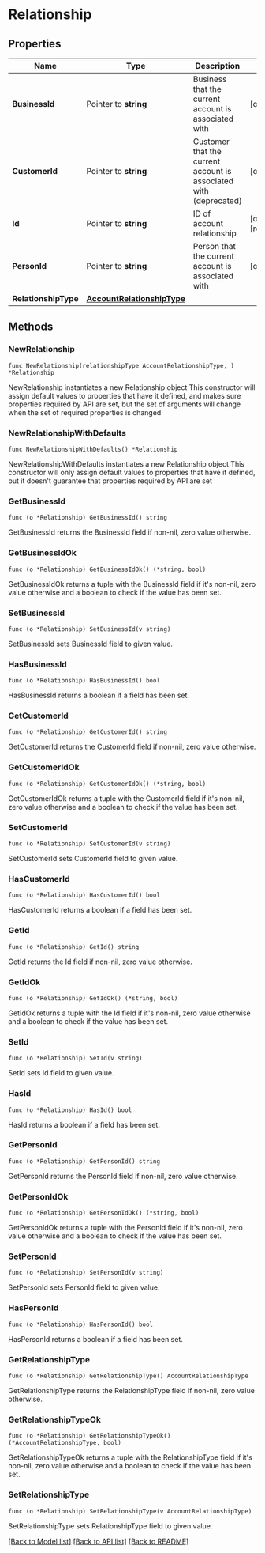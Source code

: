 # Relationship

## Properties

Name | Type | Description | Notes
------------ | ------------- | ------------- | -------------
**BusinessId** | Pointer to **string** | Business that the current account is associated with | [optional] 
**CustomerId** | Pointer to **string** | Customer that the current account is associated with (deprecated) | [optional] 
**Id** | Pointer to **string** | ID of account relationship | [optional] [readonly] 
**PersonId** | Pointer to **string** | Person that the current account is associated with | [optional] 
**RelationshipType** | [**AccountRelationshipType**](AccountRelationshipType.md) |  | 

## Methods

### NewRelationship

`func NewRelationship(relationshipType AccountRelationshipType, ) *Relationship`

NewRelationship instantiates a new Relationship object
This constructor will assign default values to properties that have it defined,
and makes sure properties required by API are set, but the set of arguments
will change when the set of required properties is changed

### NewRelationshipWithDefaults

`func NewRelationshipWithDefaults() *Relationship`

NewRelationshipWithDefaults instantiates a new Relationship object
This constructor will only assign default values to properties that have it defined,
but it doesn't guarantee that properties required by API are set

### GetBusinessId

`func (o *Relationship) GetBusinessId() string`

GetBusinessId returns the BusinessId field if non-nil, zero value otherwise.

### GetBusinessIdOk

`func (o *Relationship) GetBusinessIdOk() (*string, bool)`

GetBusinessIdOk returns a tuple with the BusinessId field if it's non-nil, zero value otherwise
and a boolean to check if the value has been set.

### SetBusinessId

`func (o *Relationship) SetBusinessId(v string)`

SetBusinessId sets BusinessId field to given value.

### HasBusinessId

`func (o *Relationship) HasBusinessId() bool`

HasBusinessId returns a boolean if a field has been set.

### GetCustomerId

`func (o *Relationship) GetCustomerId() string`

GetCustomerId returns the CustomerId field if non-nil, zero value otherwise.

### GetCustomerIdOk

`func (o *Relationship) GetCustomerIdOk() (*string, bool)`

GetCustomerIdOk returns a tuple with the CustomerId field if it's non-nil, zero value otherwise
and a boolean to check if the value has been set.

### SetCustomerId

`func (o *Relationship) SetCustomerId(v string)`

SetCustomerId sets CustomerId field to given value.

### HasCustomerId

`func (o *Relationship) HasCustomerId() bool`

HasCustomerId returns a boolean if a field has been set.

### GetId

`func (o *Relationship) GetId() string`

GetId returns the Id field if non-nil, zero value otherwise.

### GetIdOk

`func (o *Relationship) GetIdOk() (*string, bool)`

GetIdOk returns a tuple with the Id field if it's non-nil, zero value otherwise
and a boolean to check if the value has been set.

### SetId

`func (o *Relationship) SetId(v string)`

SetId sets Id field to given value.

### HasId

`func (o *Relationship) HasId() bool`

HasId returns a boolean if a field has been set.

### GetPersonId

`func (o *Relationship) GetPersonId() string`

GetPersonId returns the PersonId field if non-nil, zero value otherwise.

### GetPersonIdOk

`func (o *Relationship) GetPersonIdOk() (*string, bool)`

GetPersonIdOk returns a tuple with the PersonId field if it's non-nil, zero value otherwise
and a boolean to check if the value has been set.

### SetPersonId

`func (o *Relationship) SetPersonId(v string)`

SetPersonId sets PersonId field to given value.

### HasPersonId

`func (o *Relationship) HasPersonId() bool`

HasPersonId returns a boolean if a field has been set.

### GetRelationshipType

`func (o *Relationship) GetRelationshipType() AccountRelationshipType`

GetRelationshipType returns the RelationshipType field if non-nil, zero value otherwise.

### GetRelationshipTypeOk

`func (o *Relationship) GetRelationshipTypeOk() (*AccountRelationshipType, bool)`

GetRelationshipTypeOk returns a tuple with the RelationshipType field if it's non-nil, zero value otherwise
and a boolean to check if the value has been set.

### SetRelationshipType

`func (o *Relationship) SetRelationshipType(v AccountRelationshipType)`

SetRelationshipType sets RelationshipType field to given value.



[[Back to Model list]](../README.md#documentation-for-models) [[Back to API list]](../README.md#documentation-for-api-endpoints) [[Back to README]](../README.md)


